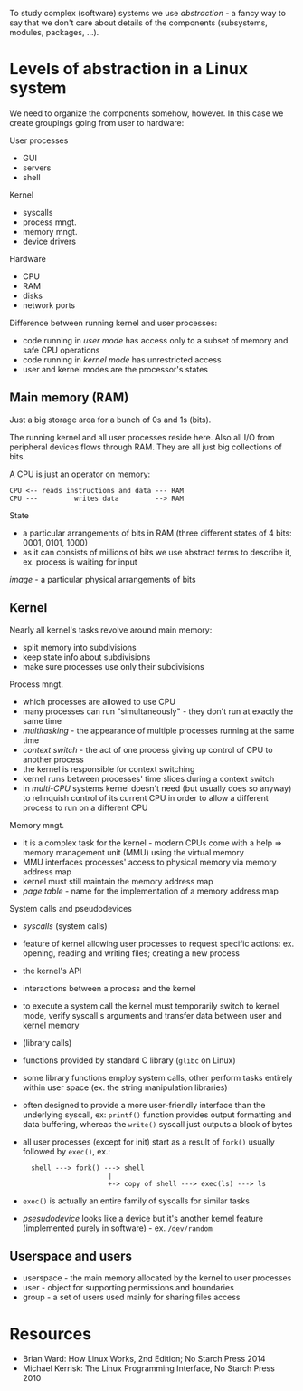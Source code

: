 To study complex (software) systems we use *abstraction* - a fancy way to say that we
don't care about details of the components (subsystems, modules, packages,
...).

Levels of abstraction in a Linux system
=======================================

We need to organize the components somehow, however. In this case we create
groupings going from user to hardware:

User processes
* GUI
* servers
* shell

Kernel
* syscalls
* process mngt.
* memory mngt.
* device drivers

Hardware
* CPU
* RAM
* disks
* network ports

Difference between running kernel and user processes:
* code running in *user mode* has access only to a subset of memory and safe
    CPU operations
* code running in *kernel mode* has unrestricted access
* user and kernel modes are the processor's states

Main memory (RAM)
-----------------

Just a big storage area for a bunch of 0s and 1s (bits).

The running kernel and all user processes reside here. Also all I/O from peripheral devices flows through RAM. They are all just big collections of bits.

A CPU is just an operator on memory:

    CPU <-- reads instructions and data --- RAM
    CPU ---         writes data         --> RAM

State
* a particular arrangements of bits in RAM (three different states of 4 bits: 0001, 0101, 1000)
* as it can consists of millions of bits we use abstract terms to describe it, ex. process is waiting for input

*image* - a particular physical arrangements of bits

Kernel
------

Nearly all kernel's tasks revolve around main memory:
* split memory into subdivisions
* keep state info about subdivisions
* make sure processes use only their subdivisions

Process mngt.
* which processes are allowed to use CPU
* many processes can run "simultaneously" - they don't run at exactly the same time
 * *multitasking* - the appearance of multiple processes running at the same time
* *context switch* - the act of one process giving up control of CPU to another process
 * the kernel is responsible for context switching
* kernel runs between processes' time slices during a context switch
* in *multi-CPU* systems kernel doesn't need (but usually does so anyway) to relinquish control of its current
    CPU in order to allow a different process to run on a different CPU

Memory mngt.
* it is a complex task for the kernel - modern CPUs come with a help => memory
    management unit (MMU) using the virtual memory
* MMU interfaces processes' access to physical memory via memory address map
* kernel must still maintain the memory address map
* *page table* - name for the implementation of a memory address map

System calls and pseudodevices
* *syscalls* (system calls)
 * feature of kernel allowing user processes to request specific actions: ex.
     opening, reading and writing files; creating a new process
 * the kernel's API
 * interactions between a process and the kernel
 * to execute a system call the kernel must temporarily switch to kernel mode,
     verify syscall's arguments and transfer data between user and kernel
     memory
* (library calls)
 * functions provided by standard C library (`glibc` on Linux)
 * some library functions employ system calls, other perform tasks entirely within user space (ex. the string manipulation libraries)
 * often designed to provide a more user-friendly interface than the underlying
     syscall, ex: `printf()` function provides output formatting and data
     buffering, whereas the `write()` syscall just outputs a block of bytes
* all user processes (except for init) start as a result of `fork()` usually
    followed by `exec()`, ex.:

        shell ---> fork() ---> shell
                           |
                           +-> copy of shell ---> exec(ls) ---> ls 
* `exec()` is actually an entire family of syscalls for similar tasks
* *psesudodevice* looks like a device but it's another kernel feature
    (implemented purely in software) - ex. `/dev/random`

Userspace and users
-------------------

* userspace - the main memory allocated by the kernel to user processes
* user - object for supporting permissions and boundaries
* group - a set of users used mainly for sharing files access

Resources
=========

* Brian Ward: How Linux Works, 2nd  Edition; No Starch Press 2014
* Michael Kerrisk: The Linux Programming Interface, No Starch Press 2010
